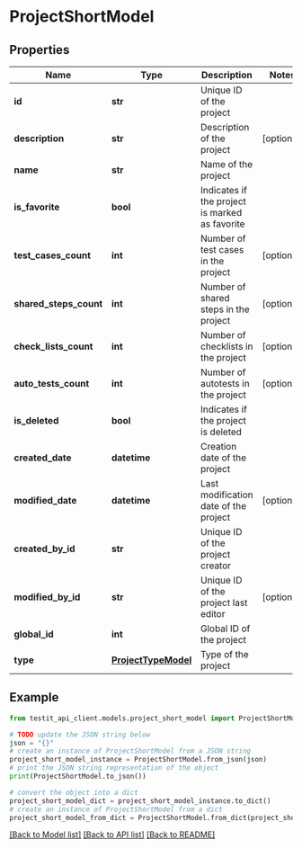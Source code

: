 # ProjectShortModel


## Properties

Name | Type | Description | Notes
------------ | ------------- | ------------- | -------------
**id** | **str** | Unique ID of the project | 
**description** | **str** | Description of the project | [optional] 
**name** | **str** | Name of the project | 
**is_favorite** | **bool** | Indicates if the project is marked as favorite | 
**test_cases_count** | **int** | Number of test cases in the project | [optional] 
**shared_steps_count** | **int** | Number of shared steps in the project | [optional] 
**check_lists_count** | **int** | Number of checklists in the project | [optional] 
**auto_tests_count** | **int** | Number of autotests in the project | [optional] 
**is_deleted** | **bool** | Indicates if the project is deleted | 
**created_date** | **datetime** | Creation date of the project | 
**modified_date** | **datetime** | Last modification date of the project | [optional] 
**created_by_id** | **str** | Unique ID of the project creator | 
**modified_by_id** | **str** | Unique ID of the project last editor | [optional] 
**global_id** | **int** | Global ID of the project | 
**type** | [**ProjectTypeModel**](ProjectTypeModel.md) | Type of the project | 

## Example

```python
from testit_api_client.models.project_short_model import ProjectShortModel

# TODO update the JSON string below
json = "{}"
# create an instance of ProjectShortModel from a JSON string
project_short_model_instance = ProjectShortModel.from_json(json)
# print the JSON string representation of the object
print(ProjectShortModel.to_json())

# convert the object into a dict
project_short_model_dict = project_short_model_instance.to_dict()
# create an instance of ProjectShortModel from a dict
project_short_model_from_dict = ProjectShortModel.from_dict(project_short_model_dict)
```
[[Back to Model list]](../README.md#documentation-for-models) [[Back to API list]](../README.md#documentation-for-api-endpoints) [[Back to README]](../README.md)


